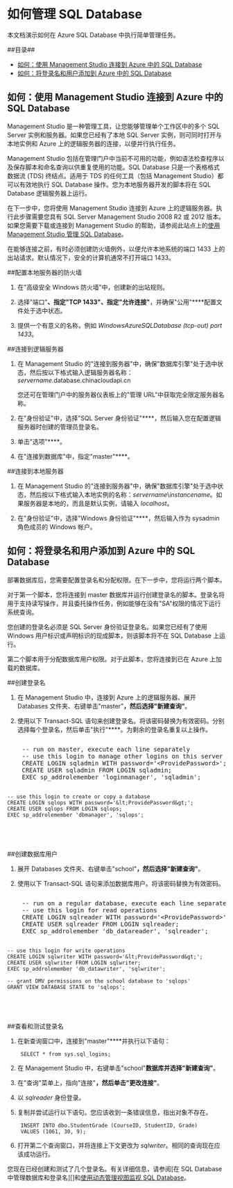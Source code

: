 <properties umbracoNaviHide="0" pageTitle="如何管理 SQL Database" metaKeywords="Azure SQL database, SQL database, manage sql database, add logins, connect to sql database" description="了解如何管理 Azure SQL Database." linkid="devnav-manage-services-cloud-services" urlDisplayName="Cloud Services" headerExpose="" footerExpose="" disqusComments="1" title="How to Manage SQL Database" authors="" />
<tags ms.service=""
    ms.date="01/13/2015"
    wacn.date="04/11/2015"
    />


<h1><a id="swap"></a>如何管理 SQL Database</h1>

本文档演示如何在 Azure SQL Database 中执行简单管理任务。 

##目录##

* [如何：使用 Management Studio 连接到 Azure 中的 SQL Database](#connect)
* [如何：将登录名和用户添加到 Azure 中的 SQL Database](#addlogins)


<h2><a id="connect"></a>如何：使用 Management Studio 连接到 Azure 中的 SQL Database</h2>

Management Studio 是一种管理工具，让您能够管理单个工作区中的多个 SQL Server 实例和服务器。如果您已经有了本地 SQL Server 实例，则可同时打开与本地实例和 Azure 上的逻辑服务器的连接，以便并行执行任务。

Management Studio 包括在管理门户中当前不可用的功能，例如语法检查程序以及保存脚本和命名查询以供重复使用的功能。SQL Database 只是一个表格格式数据流 (TDS) 终结点。适用于 TDS 的任何工具（包括 Management Studio）都可以有效地执行 SQL Database 操作。您为本地服务器开发的脚本将在 SQL Database 逻辑服务器上运行。 

在下一步中，您将使用 Management Studio 连接到 Azure 上的逻辑服务器。执行此步骤需要您具有 SQL Server Management Studio 2008 R2 或 2012 版本。如果您需要下载或连接到 Management Studio 的帮助，请参阅此站点上的[使用 Management Studio 管理 SQL Database][]。

在能够连接之前，有时必须创建防火墙例外，以便允许本地系统的端口 1433 上的出站请求。默认情况下，安全的计算机通常不打开端口 1433。 

##配置本地服务器的防火墙

1. 在"高级安全 Windows 防火墙"中，创建新的出站规则。

2. 选择"端口"****、指定"TCP 1433"、指定"允许连接"****，并确保"公用"****配置文件处于选中状态。

3. 提供一个有意义的名称，例如 *WindowsAzureSQLDatabase (tcp-out) port 1433*。 


##连接到逻辑服务器

1. 在 Management Studio 的"连接到服务器"中，确保"数据库引擎"处于选中状态，然后按以下格式输入逻辑服务器名称：*servername*.database.chinacloudapi.cn

	您还可在管理门户中的服务器仪表板上的"管理 URL"中获取完全限定服务器名称。

2. 在"身份验证"中，选择"SQL Server 身份验证"****，然后输入您在配置逻辑服务器时创建的管理员登录名。

3. 单击"选项"****。 

4. 在"连接到数据库"中，指定"master"****。


##连接到本地服务器

1. 在 Management Studio 的"连接到服务器"中，确保"数据库引擎"处于选中状态，然后按以下格式输入本地实例的名称：*servername*\\*instancename*。如果服务器是本地的，而且是默认实例，请输入 *localhost*。

2. 在"身份验证"中，选择"Windows 身份验证"****，然后输入作为 sysadmin 角色成员的 Windows 帐户。


<h2><a id="addlogins"></a>如何：将登录名和用户添加到 Azure 中的 SQL Database</h2>

部署数据库后，您需要配置登录名和分配权限。在下一步中，您将运行两个脚本。

对于第一个脚本，您将连接到 master 数据库并运行创建登录名的脚本。登录名将用于支持读写操作，并且委托操作任务，例如能够在没有"SA"权限的情况下运行系统查询。

您创建的登录名必须是 SQL Server 身份验证登录名。如果您已经有了使用 Windows 用户标识或声明标识的现成脚本，则该脚本将不在 SQL Database 上运行。

第二个脚本用于分配数据库用户权限。对于此脚本，您将连接到已在 Azure 上加载的数据库。

##创建登录名

1. 在 Management Studio 中，连接到 Azure 上的逻辑服务器、展开 Databases 文件夹、右键单击"master"****，然后选择"新建查询"****。

2. 使用以下 Transact-SQL 语句来创建登录名。将该密码替换为有效密码。分别选择每个登录名，然后单击"执行"****。为剩余的登录名重复以上操作。

<div style="width:auto; height:auto; overflow:auto"><pre>
    -- run on master, execute each line separately
    -- use this login to manage other logins on this server
    CREATE LOGIN sqladmin WITH password='&lt;ProvidePassword&gt;'; 
    CREATE USER sqladmin FROM LOGIN sqladmin;
    EXEC sp_addrolemember 'loginmanager', 'sqladmin';

    -- use this login to create or copy a database
    CREATE LOGIN sqlops WITH password='&lt;ProvidePassword&gt;';
    CREATE USER sqlops FROM LOGIN sqlops;
    EXEC sp_addrolemember 'dbmanager', 'sqlops';
</pre></div>


##创建数据库用户

1. 展开 Databases 文件夹、右键单击"school"****，然后选择"新建查询"****。

2. 使用以下 Transact-SQL 语句来添加数据库用户。将该密码替换为有效密码。 

<div style="width:auto; height:auto; overflow:auto"><pre>
    -- run on a regular database, execute each line separately
    -- use this login for read operations
    CREATE LOGIN sqlreader WITH password='&lt;ProvidePassword&gt;';
    CREATE USER sqlreader FROM LOGIN sqlreader;
    EXEC sp_addrolemember 'db_datareader', 'sqlreader';

    -- use this login for write operations
    CREATE LOGIN sqlwriter WITH password='&lt;ProvidePassword&gt;';
    CREATE USER sqlwriter FROM LOGIN sqlwriter;
    EXEC sp_addrolemember 'db_datawriter', 'sqlwriter';

    -- grant DMV permissions on the school database to 'sqlops'
    GRANT VIEW DATABASE STATE to 'sqlops';
</pre></div>

##查看和测试登录名

1. 在新查询窗口中，连接到"master"****并执行以下语句： 

        SELECT * from sys.sql_logins;

2. 在 Management Studio 中，右键单击"school"****数据库并选择"新建查询"****。

3. 在"查询"菜单上，指向"连接"****，然后单击"更改连接"****。

4. 以 *sqlreader* 身份登录。

5. 复制并尝试运行以下语句。您应该收到一条错误信息，指出对象不存在。

        INSERT INTO dbo.StudentGrade (CourseID, StudentID, Grade)
        VALUES (1061, 30, 9);

6. 打开第二个查询窗口，并将连接上下文更改为 *sqlwriter*。相同的查询现在应该成功运行。

您现在已经创建和测试了几个登录名。有关详细信息，请参阅[在 SQL Database 中管理数据库和登录名][]和[使用动态管理视图监视 SQL Database][]。

[管理数据库和 SQL Database 中的登录名]: http://msdn.microsoft.com/zh-cn/library/azure/ee336235.aspx
[使用动态管理视图监视 SQL Database]: http://msdn.microsoft.com/zh-cn/library/azure/ff394114.aspx
[使用 Management Studio 管理 SQL Database]: /develop/net/common-tasks/sql-azure-management/





